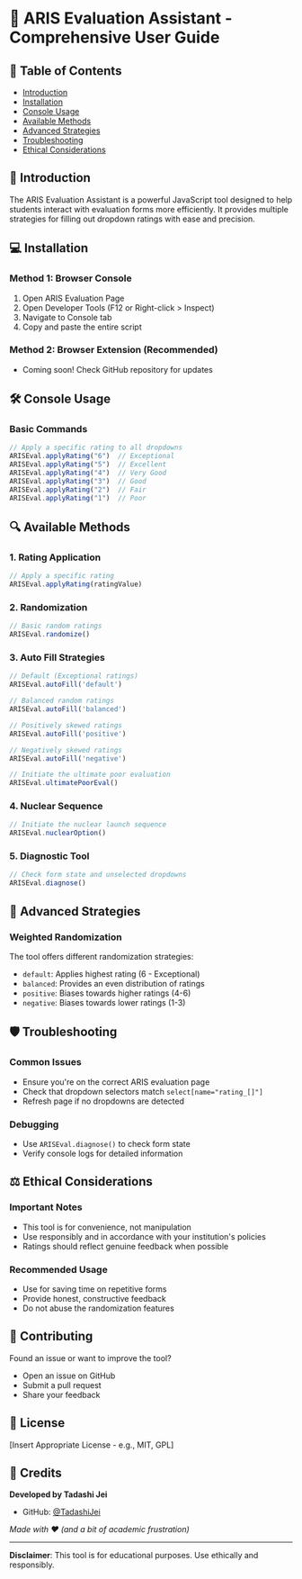 # 🚀 ARIS Evaluation Assistant - Comprehensive User Guide

## 📌 Table of Contents
- [Introduction](#introduction)
- [Installation](#installation)
- [Console Usage](#console-usage)
- [Available Methods](#available-methods)
- [Advanced Strategies](#advanced-strategies)
- [Troubleshooting](#troubleshooting)
- [Ethical Considerations](#ethical-considerations)

## 🎯 Introduction

The ARIS Evaluation Assistant is a powerful JavaScript tool designed to help students interact with evaluation forms more efficiently. It provides multiple strategies for filling out dropdown ratings with ease and precision.

## 💻 Installation

### Method 1: Browser Console
1. Open ARIS Evaluation Page
2. Open Developer Tools (F12 or Right-click > Inspect)
3. Navigate to Console tab
4. Copy and paste the entire script

### Method 2: Browser Extension (Recommended)
- Coming soon! Check GitHub repository for updates

## 🛠 Console Usage

### Basic Commands

```javascript
// Apply a specific rating to all dropdowns
ARISEval.applyRating("6")  // Exceptional
ARISEval.applyRating("5")  // Excellent
ARISEval.applyRating("4")  // Very Good
ARISEval.applyRating("3")  // Good
ARISEval.applyRating("2")  // Fair
ARISEval.applyRating("1")  // Poor
```

## 🔍 Available Methods

### 1. Rating Application
```javascript
// Apply a specific rating
ARISEval.applyRating(ratingValue)
```

### 2. Randomization
```javascript
// Basic random ratings
ARISEval.randomize()
```

### 3. Auto Fill Strategies
```javascript
// Default (Exceptional ratings)
ARISEval.autoFill('default')

// Balanced random ratings
ARISEval.autoFill('balanced')

// Positively skewed ratings
ARISEval.autoFill('positive')

// Negatively skewed ratings
ARISEval.autoFill('negative')

// Initiate the ultimate poor evaluation
ARISEval.ultimatePoorEval()
```
### 4. Nuclear Sequence 
```javascript
// Initiate the nuclear launch sequence
ARISEval.nuclearOption()
```
### 5. Diagnostic Tool
```javascript
// Check form state and unselected dropdowns
ARISEval.diagnose()
```

## 🎲 Advanced Strategies

### Weighted Randomization
The tool offers different randomization strategies:

- `default`: Applies highest rating (6 - Exceptional)
- `balanced`: Provides an even distribution of ratings
- `positive`: Biases towards higher ratings (4-6)
- `negative`: Biases towards lower ratings (1-3)

## 🛡️ Troubleshooting

### Common Issues
- Ensure you're on the correct ARIS evaluation page
- Check that dropdown selectors match `select[name="rating_[]"]`
- Refresh page if no dropdowns are detected

### Debugging
- Use `ARISEval.diagnose()` to check form state
- Verify console logs for detailed information

## ⚖️ Ethical Considerations

### Important Notes
- This tool is for convenience, not manipulation
- Use responsibly and in accordance with your institution's policies
- Ratings should reflect genuine feedback when possible

### Recommended Usage
- Use for saving time on repetitive forms
- Provide honest, constructive feedback
- Do not abuse the randomization features

## 🤝 Contributing

Found an issue or want to improve the tool?
- Open an issue on GitHub
- Submit a pull request
- Share your feedback

## 📄 License

[Insert Appropriate License - e.g., MIT, GPL]

## 🙌 Credits

**Developed by Tadashi Jei**
- GitHub: [@TadashiJei](https://github.com/TadashiJei)

*Made with ❤️ (and a bit of academic frustration)*

---

**Disclaimer**: This tool is for educational purposes. Use ethically and responsibly.
